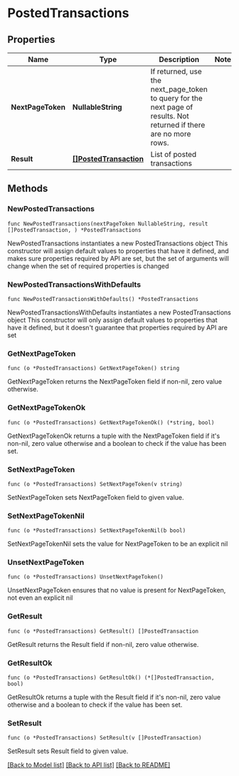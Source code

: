 # PostedTransactions

## Properties

Name | Type | Description | Notes
------------ | ------------- | ------------- | -------------
**NextPageToken** | **NullableString** | If returned, use the next_page_token to query for the next page of results. Not returned if there are no more rows. | 
**Result** | [**[]PostedTransaction**](PostedTransaction.md) | List of posted transactions | 

## Methods

### NewPostedTransactions

`func NewPostedTransactions(nextPageToken NullableString, result []PostedTransaction, ) *PostedTransactions`

NewPostedTransactions instantiates a new PostedTransactions object
This constructor will assign default values to properties that have it defined,
and makes sure properties required by API are set, but the set of arguments
will change when the set of required properties is changed

### NewPostedTransactionsWithDefaults

`func NewPostedTransactionsWithDefaults() *PostedTransactions`

NewPostedTransactionsWithDefaults instantiates a new PostedTransactions object
This constructor will only assign default values to properties that have it defined,
but it doesn't guarantee that properties required by API are set

### GetNextPageToken

`func (o *PostedTransactions) GetNextPageToken() string`

GetNextPageToken returns the NextPageToken field if non-nil, zero value otherwise.

### GetNextPageTokenOk

`func (o *PostedTransactions) GetNextPageTokenOk() (*string, bool)`

GetNextPageTokenOk returns a tuple with the NextPageToken field if it's non-nil, zero value otherwise
and a boolean to check if the value has been set.

### SetNextPageToken

`func (o *PostedTransactions) SetNextPageToken(v string)`

SetNextPageToken sets NextPageToken field to given value.


### SetNextPageTokenNil

`func (o *PostedTransactions) SetNextPageTokenNil(b bool)`

 SetNextPageTokenNil sets the value for NextPageToken to be an explicit nil

### UnsetNextPageToken
`func (o *PostedTransactions) UnsetNextPageToken()`

UnsetNextPageToken ensures that no value is present for NextPageToken, not even an explicit nil
### GetResult

`func (o *PostedTransactions) GetResult() []PostedTransaction`

GetResult returns the Result field if non-nil, zero value otherwise.

### GetResultOk

`func (o *PostedTransactions) GetResultOk() (*[]PostedTransaction, bool)`

GetResultOk returns a tuple with the Result field if it's non-nil, zero value otherwise
and a boolean to check if the value has been set.

### SetResult

`func (o *PostedTransactions) SetResult(v []PostedTransaction)`

SetResult sets Result field to given value.



[[Back to Model list]](../../README.md#documentation-for-models) [[Back to API list]](../../README.md#documentation-for-api-endpoints) [[Back to README]](../../README.md)


